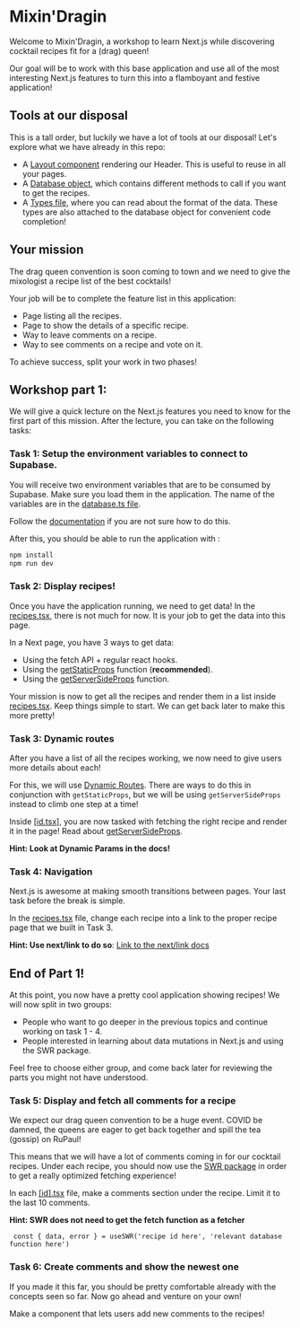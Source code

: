 # Mixin'Dragin

Welcome to Mixin'Dragin, a workshop to learn Next.js while discovering cocktail recipes fit for a (drag) queen!

Our goal will be to work with this base application and use all of the most interesting Next.js features to turn this into a flamboyant and festive application!

## Tools at our disposal

This is a tall order, but luckily we have a lot of tools at our disposal! Let's explore what we have already in this repo:

- A [Layout component](./components/layout.tsx) rendering our Header. This is useful to reuse in all your pages.
- A [Database object](./lib/database.ts), which contains different methods to call if you want to get the recipes.
- A [Types file](./types.ts), where you can read about the format of the data. These types are also attached to the database object for convenient code completion!

## Your mission

The drag queen convention is soon coming to town and we need to give the mixologist a recipe list of the best cocktails!

Your job will be to complete the feature list in this application:

- Page listing all the recipes.
- Page to show the details of a specific recipe.
- Way to leave comments on a recipe.
- Way to see comments on a recipe and vote on it.

To achieve success, split your work in two phases!

## Workshop part 1:

We will give a quick lecture on the Next.js features you need to know for the first part of this mission. After the lecture, you can take on the following tasks:

### **Task 1: Setup the environment variables to connect to Supabase.**

You will receive two environment variables that are to be consumed by Supabase. Make sure you load them in the application. The name of the variables are in the [database.ts file](./lib/database.ts).

Follow the [documentation](https://nextjs.org/docs/basic-features/environment-variables) if you are not sure how to do this.

After this, you should be able to run the application with :

```sh
npm install
npm run dev
```

### **Task 2: Display recipes!**

Once you have the application running, we need to get data! In the [recipes.tsx](./pages/recipes.tsx), there is not much for now. It is your job to get the data into this page.

In a Next page, you have 3 ways to get data:

- Using the fetch API + regular react hooks.
- Using the [getStaticProps](https://nextjs.org/docs/basic-features/data-fetching/get-static-props) function (**recommended**).
- Using the [getServerSideProps](https://nextjs.org/docs/basic-features/data-fetching/get-server-side-props) function.

Your mission is now to get all the recipes and render them in a list inside [recipes.tsx](./pages/recipes.tsx). Keep things simple to start. We can get back later to make this more pretty!

### **Task 3: Dynamic routes**

After you have a list of all the recipes working, we now need to give users more details about each!

For this, we will use [Dynamic Routes](https://nextjs.org/docs/routing/dynamic-routes). There are ways to do this in conjunction with `getStaticProps`, but we will be using `getServerSideProps` instead to climb one step at a time!

Inside [[id.tsx]](./pages/recipes/%5Bid%5D.tsx), you are now tasked with fetching the right recipe and render it in the page! Read about [getServerSideProps](https://nextjs.org/docs/api-reference/data-fetching/get-server-side-props).

**Hint: Look at Dynamic Params in the docs!**

### **Task 4: Navigation**

Next.js is awesome at making smooth transitions between pages. Your last task before the break is simple.

In the [recipes.tsx](./pages/recipes.tsx) file, change each recipe into a link to the proper recipe page that we built in Task 3.

**Hint: Use next/link to do so**: [Link to the next/link docs](https://nextjs.org/docs/api-reference/next/link)

## End of Part 1!

At this point, you now have a pretty cool application showing recipes! We will now split in two groups:

- People who want to go deeper in the previous topics and continue working on task 1 - 4.
- People interested in learning about data mutations in Next.js and using the SWR package.

Feel free to choose either group, and come back later for reviewing the parts you might not have understood.

### **Task 5: Display and fetch all comments for a recipe**

We expect our drag queen convention to be a huge event. COVID be damned, the queens are eager to get back together and spill the tea (gossip) on RuPaul!

This means that we will have a lot of comments coming in for our cocktail recipes. Under each recipe, you should now use the [SWR package](https://swr.vercel.app/) in order to get a really optimized fetching experience!

In each [[id].tsx](./pages/recipes/%5Bid%5D.tsx) file, make a comments section under the recipe. Limit it to the last 10 comments.

**Hint: SWR does not need to get the fetch function as a fetcher**

```
 const { data, error } = useSWR('recipe id here', 'relevant database function here')
```

### **Task 6: Create comments and show the newest one**

If you made it this far, you should be pretty comfortable already with the concepts seen so far. Now go ahead and venture on your own!

Make a component that lets users add new comments to the recipes!

